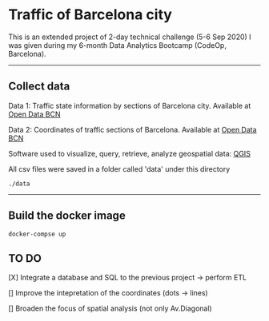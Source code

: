 # Traffic of Barcelona city

This is an extended project of 2-day technical challenge (5-6 Sep 2020) I was given during my 6-month Data Analytics Bootcamp (CodeOp, Barcelona).

-----------------------------

## Collect data

Data 1: Traffic state information by sections of Barcelona city. Available at [Open Data BCN](https://opendata-ajuntament.barcelona.cat/data/en/dataset/trams)

Data 2: Coordinates of traffic sections of Barcelona. Available at [Open Data BCN](https://opendata-ajuntament.barcelona.cat/data/es/dataset/transit-relacio-trams)

Software used to visualize, query, retrieve, analyze geospatial data: [QGIS](https://www.qgis.org/en/site/)

All csv files were saved in a folder called 'data' under this directory
```
./data
```

--------------------------

## Build the docker image

```
docker-compse up
```

## TO DO
[X] Integrate a database and SQL to the previous project -> perform ETL

[] Improve the intepretation of the coordinates (dots -> lines)

[] Broaden the focus of spatial analysis (not only Av.Diagonal)
